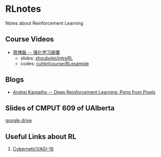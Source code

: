 # RLnotes

Notes about Reinforcement Learning

## Course Videos

- [周博磊 -- 强化学习纲要](https://space.bilibili.com/511221970/channel/detail?cid=105354)
	- slides: [zhoubolei/introRL](https://github.com/zhoubolei/introRL)
	- codes: [cuhkrlcourse/RLexample](https://github.com/cuhkrlcourse/RLexample)

## Blogs

- [Andrej Karpathy -- Deep Reinforcement Learning: Pong from Pixels](http://karpathy.github.io/2016/05/31/rl/)

## Slides of CMPUT 609 of UAlberta

[google drive](https://drive.google.com/drive/folders/0B3w765rOKuKANmxNbXdwaE1YU1k)



## Useful Links about RL

1. [Cybernetic1/AGI-16](https://github.com/Cybernetic1/AGI-16)
